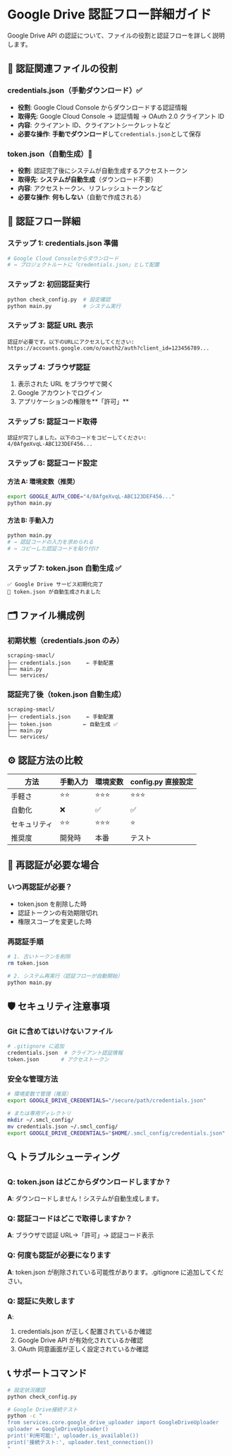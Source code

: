 # Google Drive 認証フロー詳細ガイド

Google Drive API の認証について、ファイルの役割と認証フローを詳しく説明します。

## 📁 認証関連ファイルの役割

### credentials.json（手動ダウンロード）✅

- **役割**: Google Cloud Console からダウンロードする認証情報
- **取得先**: Google Cloud Console → 認証情報 → OAuth 2.0 クライアント ID
- **内容**: クライアント ID、クライアントシークレットなど
- **必要な操作**: **手動でダウンロード**して`credentials.json`として保存

### token.json（自動生成）🤖

- **役割**: 認証完了後にシステムが自動生成するアクセストークン
- **取得先**: **システムが自動生成**（ダウンロード不要）
- **内容**: アクセストークン、リフレッシュトークンなど
- **必要な操作**: **何もしない**（自動で作成される）

## 🔄 認証フロー詳細

### ステップ 1: credentials.json 準備

```bash
# Google Cloud Consoleからダウンロード
# → プロジェクトルートに「credentials.json」として配置
```

### ステップ 2: 初回認証実行

```bash
python check_config.py  # 設定確認
python main.py          # システム実行
```

### ステップ 3: 認証 URL 表示

```
認証が必要です。以下のURLにアクセスしてください:
https://accounts.google.com/o/oauth2/auth?client_id=123456789...
```

### ステップ 4: ブラウザ認証

1. 表示された URL をブラウザで開く
2. Google アカウントでログイン
3. アプリケーションの権限を**「許可」**

### ステップ 5: 認証コード取得

```
認証が完了しました。以下のコードをコピーしてください:
4/0AfgeXvqL-ABC123DEF456...
```

### ステップ 6: 認証コード設定

#### 方法 A: 環境変数（推奨）

```bash
export GOOGLE_AUTH_CODE="4/0AfgeXvqL-ABC123DEF456..."
python main.py
```

#### 方法 B: 手動入力

```bash
python main.py
# → 認証コードの入力を求められる
# → コピーした認証コードを貼り付け
```

### ステップ 7: token.json 自動生成 ✅

```
✅ Google Drive サービス初期化完了
📄 token.json が自動生成されました
```

## 🗂️ ファイル構成例

### 初期状態（credentials.json のみ）

```
scraping-smacl/
├── credentials.json     ← 手動配置
├── main.py
└── services/
```

### 認証完了後（token.json 自動生成）

```
scraping-smacl/
├── credentials.json     ← 手動配置
├── token.json          ← 自動生成 ✅
├── main.py
└── services/
```

## ⚙️ 認証方法の比較

| 方法         | 手動入力 | 環境変数 | config.py 直接設定 |
| ------------ | -------- | -------- | ------------------ |
| 手軽さ       | ⭐⭐     | ⭐⭐⭐   | ⭐⭐⭐             |
| 自動化       | ❌       | ✅       | ✅                 |
| セキュリティ | ⭐⭐     | ⭐⭐⭐   | ⭐                 |
| 推奨度       | 開発時   | 本番     | テスト             |

## 🔄 再認証が必要な場合

### いつ再認証が必要？

- token.json を削除した時
- 認証トークンの有効期限切れ
- 権限スコープを変更した時

### 再認証手順

```bash
# 1. 古いトークンを削除
rm token.json

# 2. システム再実行（認証フローが自動開始）
python main.py
```

## 🛡️ セキュリティ注意事項

### Git に含めてはいけないファイル

```bash
# .gitignore に追加
credentials.json  # クライアント認証情報
token.json       # アクセストークン
```

### 安全な管理方法

```bash
# 環境変数で管理（推奨）
export GOOGLE_DRIVE_CREDENTIALS="/secure/path/credentials.json"

# または専用ディレクトリ
mkdir ~/.smcl_config/
mv credentials.json ~/.smcl_config/
export GOOGLE_DRIVE_CREDENTIALS="$HOME/.smcl_config/credentials.json"
```

## 🔍 トラブルシューティング

### Q: token.json はどこからダウンロードしますか？

**A**: ダウンロードしません！システムが自動生成します。

### Q: 認証コードはどこで取得しますか？

**A**: ブラウザで認証 URL→「許可」→ 認証コード表示

### Q: 何度も認証が必要になります

**A**: token.json が削除されている可能性があります。.gitignore に追加してください。

### Q: 認証に失敗します

**A**:

1. credentials.json が正しく配置されているか確認
2. Google Drive API が有効化されているか確認
3. OAuth 同意画面が正しく設定されているか確認

## 📞 サポートコマンド

```bash
# 設定状況確認
python check_config.py

# Google Drive接続テスト
python -c "
from services.core.google_drive_uploader import GoogleDriveUploader
uploader = GoogleDriveUploader()
print('利用可能:', uploader.is_available())
print('接続テスト:', uploader.test_connection())
"
```
